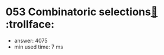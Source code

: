 053 Combinatoric selections[:link:](http://projecteuler.net/problem=53)  :trollface:
========================

- answer: 4075 
- min used time: 7 ms

